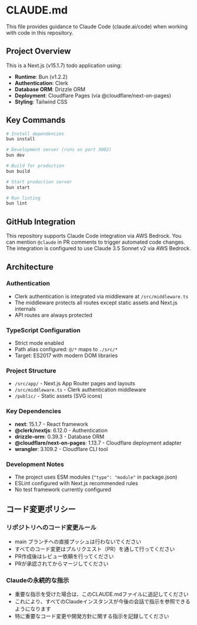 # CLAUDE.md

This file provides guidance to Claude Code (claude.ai/code) when working with code in this repository.

## Project Overview

This is a Next.js (v15.1.7) todo application using:
- **Runtime**: Bun (v1.2.2)
- **Authentication**: Clerk
- **Database ORM**: Drizzle ORM
- **Deployment**: Cloudflare Pages (via @cloudflare/next-on-pages)
- **Styling**: Tailwind CSS

## Key Commands

```bash
# Install dependencies
bun install

# Development server (runs on port 3002)
bun dev

# Build for production
bun build

# Start production server
bun start

# Run linting
bun lint
```

## GitHub Integration

This repository supports Claude Code integration via AWS Bedrock. You can mention `@claude` in PR comments to trigger automated code changes. The integration is configured to use Claude 3.5 Sonnet v2 via AWS Bedrock.

## Architecture

### Authentication
- Clerk authentication is integrated via middleware at `/src/middleware.ts`
- The middleware protects all routes except static assets and Next.js internals
- API routes are always protected

### TypeScript Configuration
- Strict mode enabled
- Path alias configured: `@/*` maps to `./src/*`
- Target: ES2017 with modern DOM libraries

### Project Structure
- `/src/app/` - Next.js App Router pages and layouts
- `/src/middleware.ts` - Clerk authentication middleware
- `/public/` - Static assets (SVG icons)

### Key Dependencies
- **next**: 15.1.7 - React framework
- **@clerk/nextjs**: 6.12.0 - Authentication
- **drizzle-orm**: 0.39.3 - Database ORM
- **@cloudflare/next-on-pages**: 1.13.7 - Cloudflare deployment adapter
- **wrangler**: 3.109.2 - Cloudflare CLI tool

### Development Notes
- The project uses ESM modules (`"type": "module"` in package.json)
- ESLint configured with Next.js recommended rules
- No test framework currently configured

## コード変更ポリシー

### リポジトリへのコード変更ルール
- main ブランチへの直接プッシュは行わないでください
- すべてのコード変更はプルリクエスト（PR）を通して行ってください
- PR作成後はレビュー依頼を行ってください
- PRが承認されてからマージしてください

### Claudeの永続的な指示
- 重要な指示を受けた場合は、このCLAUDE.mdファイルに追記してください
- これにより、すべてのClaudeインスタンスが今後の会話で指示を参照できるようになります
- 特に重要なコード変更や開発方針に関する指示を記録してください